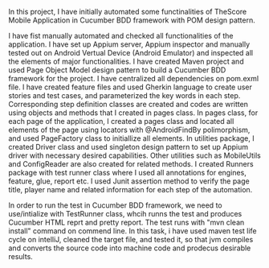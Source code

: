 In this project, I have initially automated some functinalities of TheScore Mobile Application in Cucumber BDD framework with POM design pattern.

I have fist manually automated and checked all functionalities of the application. I have set up Appium server, Appium inspector and manually tested out on Android Vertual Device (Android Emulator) and inspected all the elements of major functionalities. I have created Maven project and used Page Object Model design pattern to build a Cucumber BDD framework for the project. I have centralized all dependencies on pom.exml file. I have created feature files and used Gherkin language to create user stories and test cases, and parameterized the key words in each step. Corresponding step definition classes are created and codes are written using objects and methods that I created in pages class. In pages class, for each page of the application, I created a pages class and located all elements of the page using locators with @AndroidFindBy polimorphism, and used PageFactory class to initiallize all elements. In utilities package, I created Driver class and used singleton design pattern to set up Appium driver with necessary desired capabilities. Other utilities such as MobileUtils and ConfigReader are also created for related methods. I created Runners package with test runner class where I used all annotations for engines, feature, glue, report etc. I used Junit assertion method to verify the page title, player name and related information for each step of the automation.

In order to run the test in Cucumber BDD framework, we need to use/intialize with TestRunner class, whcih runns the test and produces Cucumber HTML reprt and pretty report. 
The test runs with "mvn clean install" command on commend line. In this task, i have used maven test life cycle on intelliJ, cleaned the target file, and tested it, so that jvm compiles and converts the source code into machine code and prodecus desirable results.  
